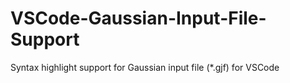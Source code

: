 # VSCode-Gaussian-Input-File-Support
Syntax highlight support for Gaussian input file (*.gjf) for VSCode
